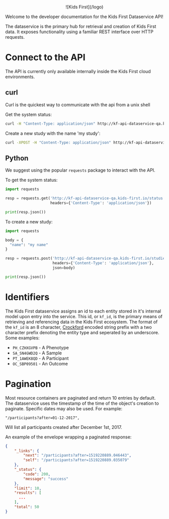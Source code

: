 <center>
![Kids First](/logo)
</center>

Welcome to the developer documentation for the Kids First Dataservice API!

The dataservice is the primary hub for retrieval and creation of Kids First
data. It exposes functionality using a familiar REST interface over HTTP
requests.

# Connect to the API

The API is currently only available internally inside the Kids First cloud
environments.

## curl

Curl is the quickest way to communicate with the api from a unix shell

Get the system status:
```bash
curl -H "Content-Type: application/json" http://kf-api-dataservice-qa.kids-first.io/status
```

Create a new study with the name 'my study':
```bash
curl -XPOST -H "Content-Type: application/json" http://kf-api-dataservice-qa.kids-first.io/studies -d '{ "name": "my study" }'
```

## Python

We suggest using the popular `requests` package to interact with the API.

To get the system status:
```python
import requests

resp = requests.get('http://kf-api-dataservice-qa.kids-first.io/status',
                    headers={'Content-Type': 'application/json'})

print(resp.json())
```

To create a new study:
```python
import requests

body = {
  "name": "my name"
}

resp = requests.post('http://kf-api-dataservice-qa.kids-first.io/studies',
                     headers={'Content-Type': 'application/json'},
                     json=body)

print(resp.json())
```

# Identifiers

The Kids First dataservice assigns an id to each entity stored in it's
internal model upon entry into the service. This id, or `kf_id`, is the primary
means of retrieving and referencing data in the Kids First ecosystem. The
format of the `kf_id` is an 8 character,
[Crockford](http://www.crockford.com/wrmg/base32.html)
encoded string prefix with a two character prefix denoting the entity type
and seperated by an underscore.
Some examples:

 - `PH_CZHXGVPB` - A Phenotype
 - `SA_SN4GWD2Q` - A Sample
 - `PT_1AWEK8QD` - A Participant
 - `OC_SBP09501` - An Outcome

# Pagination

Most resource containers are paginated and return 10 entries by default.
The dataservice uses the timestamp of the time of the object's creation
to paginate. Specific dates may also be used. For example:

```
"/participants?after=01-12-2017",
```
Will list all participants created after December 1st, 2017.


An example of the envelope wrapping a paginated response:
```json
{
    "_links": {
        "next": "/participants?after=1519220889.046443",
        "self": "/participants?after=1519220889.035079"
    },
    "_status": {
        "code": 200,
        "message": "success"
    },
    "limit": 10,
    "results": [
      ...
    ],
    "total": 50
}
```
